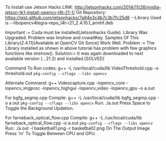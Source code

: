 To Install use Jetson Hacks
LINK: http://jetsonhacks.com/2014/11/26/nvidia-jetson-tk1-install-opencv-l4t-21-1/
Git Repository: https://gist.github.com/jetsonhacks/7a84e3c4b7c3b7fc25d8
--Library Used is 
--libopencv4tegra-repo_l4t-r21_2.4.10.1_armhf.deb

Important :=
	Cuda must be installed(Jetsonhacks Guide).
	Library Was Upgraded.
	Problem was Imshow and cvwaitKey.
	Samples Of This Library(2.4.11)[Available at OpenCV Git Sorce] Work Well.
Problem := 
	The Library installed as shown in above tutorial has problem with few graphics functions like imshow().
Solution:=
	It was again downloaded to next available version (...21.2) and installed.[SOLVED]

Command To Run codes: 
g++ -L /usr/local/cuda/lib VideoThreshold.cpp -o threshold.out `pkg-config --cflags --libs opencv`

Alternate Command:
g++ Videocapture.cpp -lopencv_core -lopencv_imgproc -lopencv_highgui -lopencv_video -lopencv_gpu -o a.out

For bgfg_segmp.cpp
Compile: g++ -L /usr/local/cuda/lib bgfg_segmp.cpp -o a.out `pkg-config --cflags --libs opencv`
Run: ./a.out
Press Space to Toggle the Background Updation.

For farneback_optical_flow.cpp
Compile: g++ -L /usr/local/cuda/lib farneback_optical_flow.cpp -o a.out `pkg-config --cflags --libs opencv`
Run: ./a.out -l basketball1.png -r basketball2.png
On The Output Image Press 'm' To Toggle Between CPU and GPU.
